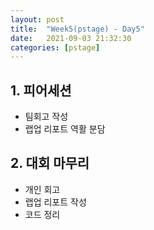 ```yaml
---
layout: post
title:  "Week5(pstage) - Day5"
date:   2021-09-03 21:32:30
categories: [pstage]
---
```


## 1. 피어세션
* 팀회고 작성
* 랩업 리포트 역활 분담

## 2. 대회 마무리
* 개인 회고
* 랩업 리포트 작성
* 코드 정리
